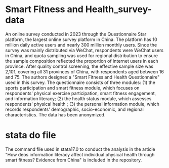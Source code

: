 # Smart Fitness and Health_survey-data

An online survey conducted in 2023 through the Questionnaire Star platform, the largest online survey platform in China. The platform has 10 million daily active users and nearly 300 million monthly users. Since the survey was mainly distributed via WeChat, respondents were WeChat users in China, and quota sampling was used for regional distribution to ensure the sample composition reflected the proportion of internet users in each province. After quality control screening, the effective sample size was 2,101, covering all 31 provinces of China, with respondents aged between 16 and 75.
The authors designed a "Smart Fitness and Health Questionnaire" used in this survey. The questionnaire consists of three modules: (1) the sports participation and smart fitness module, which focuses on respondents' physical exercise participation, smart fitness engagement, and information literacy; (2) the health status module, which assesses respondents' physical health ; (3) the personal information module, which records respondents' demographic, socio-economic, and regional characteristics. The data has been anonymized.

# stata do file
The command file used in stata17.0 to conduct the analysis in the article "How deos information literacy affect individual physical health through smart fitness? Evidence from China" is included in the repository.
